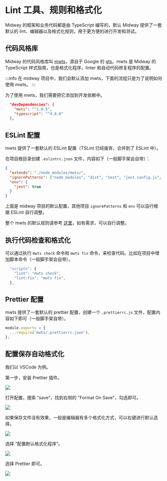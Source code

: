 # Lint 工具、规则和格式化

Midway 的框架和业务代码都是由 TypeScript 编写的，默认 Midway 提供了一套默认的 lint、编辑器以及格式化规则，用于更方便的进行开发和测试。

## 代码风格库

Midway 的代码风格库叫 [mwts](https://github.com/midwayjs/mwts)，源自于 Google 的 [gts](https://github.com/google/gts)。mwts 是 Midway 的 TypeScript 样式指南，也是格式化程序，linter 和自动代码修复程序的配置。

:::info
在 midway 项目中，我们会默认添加 mwts，下面的流程只是为了说明如何使用 mwts。
:::

为了使用 mwts，我们需要把它添加到开发依赖中。

```json
  "devDependencies": {
    "mwts": "^1.0.5",
    "typescript": "^4.0.0"
  },
```

## ESLint 配置

mwts 提供了一套默认的 ESLint 配置（TSLint 已经废弃，合并到了 ESLint 中）。

在项目根目录创建 `.eslintrc.json` 文件，内容如下（一般脚手架会自带）：

```json
{
  "extends": "./node_modules/mwts/",
  "ignorePatterns": ["node_modules", "dist", "test", "jest.config.js", "interface.ts"],
  "env": {
    "jest": true
  }
}
```

上面是 midway 项目的默认配置，其他项目 `ignorePatterns` 和 `env` 可以自行根据 ESLint 自行调整。

整个 mwts 的默认规则请参考 [这里](https://github.com/midwayjs/mwts/blob/master/.eslintrc.json)，如有需求，可以自行调整。

## 执行代码检查和格式化

可以通过执行 `mwts check` 命令和 `mwts fix` 命令，来检查代码。比如在项目中增加脚本命令（一般脚手架会自带）。

```typescript
  "scripts": {
    "lint": "mwts check",
    "lint:fix": "mwts fix",
  },
```

## Prettier 配置

mwts 提供了一套默认的 prettier 配置，创建一个 `.prettierrc.js`  文件，配置内容如下即可（一般脚手架自带）。

```javascript
module.exports = {
  ...require('mwts/.prettierrc.json'),
};
```

## 配置保存自动格式化

我们以 VSCode 为例。

第一步，安装 Prettier 插件。

![](https://cdn.nlark.com/yuque/0/2021/png/501408/1618042429530-177c3636-aefc-419d-8d3a-5258cad13631.png)

打开配置，搜索 “save”，找到右侧的 "Format On Save"，勾选即可。

![](https://cdn.nlark.com/yuque/0/2021/png/501408/1618042494782-71b6cc3c-18ae-4344-987b-ec82084f2dd8.png)

如果保存文件没有效果，一般是编辑器有多个格式化方式，可以右键进行默认选择。

![](https://cdn.nlark.com/yuque/0/2021/png/501408/1618125271116-845e8452-0f7b-46a9-a28a-388f2db9c5e3.png)

选择 “配置默认格式化程序”。

![](https://cdn.nlark.com/yuque/0/2021/png/501408/1618125381302-d3fe30c1-e56d-43f8-ada2-6e315f4ff2c4.png)

选择 Prettier 即可。

![](https://cdn.nlark.com/yuque/0/2021/png/501408/1618125423564-8e46b0f8-f422-4e3d-a805-3b0a1db037f8.png)
